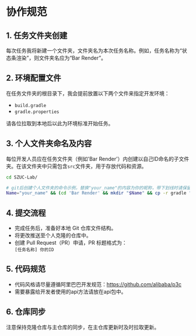 # 协作规范

## 1. 任务文件夹创建  
每次任务我将新建一个文件夹，文件夹名为本次任务名称。例如，任务名称为“状态条渲染”，则文件夹名应为“Bar Render”。

## 2. 环境配置文件  
在任务文件夹的根目录下，我会提前放置以下两个文件来指定开发环境：
- `build.gradle`
- `gradle.properties`

请各位拉取到本地后以此为环境标准开始任务。

## 3. 个人文件夹命名及内容  
每位开发人员应在任务文件夹（例如'Bar Render'）内创建以自己ID命名的子文件夹。在该文件夹中只需包含`src`文件夹，用于存放代码和资源。
``` bash
cd SZUC-Lab/

# git后创建个人文件夹的命令示例，替换"your_name"的内容为你的昵称，带下划线时请保留
Name="your_name" && (cd 'Bar Render' && mkdir "$Name" && cp -r gradle "$Name" && find . -maxdepth 1 -type f -exec cp {} "$Name" \;)
```

## 4. 提交流程
- 完成任务后，准备好本地 Git 仓库文件结构。
- 将更改推送至个人克隆的仓库中。
- 创建 Pull Request（PR）申请，PR 标题格式为：  
  `[任务名称] 你的ID`

## 5. 代码规范
- 代码风格请尽量遵循阿里巴巴开发规范：https://github.com/alibaba/p3c
- 需要暴露给开发者使用的api方法请放在api包中。

## 6. 仓库同步  
注意保持克隆仓库与主仓库的同步，在主仓库更新时及时拉取更新。